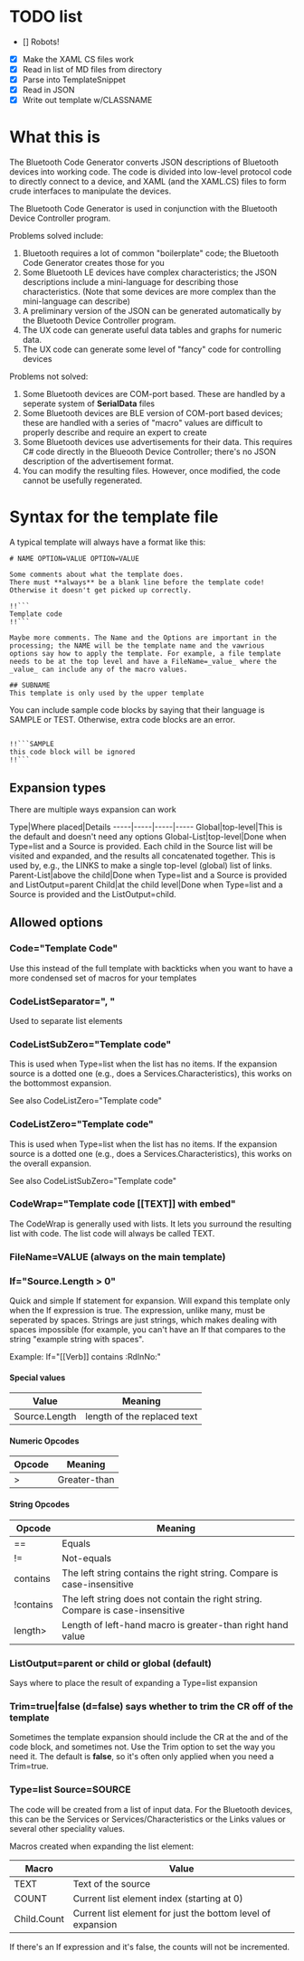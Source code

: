 # TODO list

- [] Robots!
- [x] Make the XAML CS files work
- [x] Read in list of MD files from  directory
- [x] Parse into TemplateSnippet
- [x] Read in JSON
- [x] Write out template w/CLASSNAME

# What this is

The Bluetooth Code Generator converts JSON descriptions of Bluetooth devices into working code. The code is divided into low-level protocol code to directly connect to a device, and XAML (and the XAML.CS) files to form crude interfaces to manipulate the devices.

The Bluetooth Code Generator is used in conjunction with the Bluetooth Device Controller program.

Problems solved include:

1. Bluetooth requires a lot of common "boilerplate" code; the Bluetooth Code Generator creates those for you
2. Some Bluetooth LE devices have complex characteristics; the JSON descriptions include a mini-language for describing those characteristics. (Note that some devices are more complex than the mini-language can describe)
3. A preliminary version of the JSON can be generated automatically by the Bluetooth Device Controller program.
4. The UX code can generate useful data tables and graphs for numeric data. 
5. The UX code can generate some level of "fancy" code for controlling devices

Problems not solved:
1. Some Bluetooth devices are COM-port based. These are handled by a seperate system of **SerialData** files
2. Some Bluetooth devices are BLE version of COM-port based devices; these are handled with a series of "macro" values are difficult to properly describe and require an expert to create
3. Some Bluetooth devices use advertisements for their data. This requires C# code directly in the Blueooth Device Controller; there's no JSON description of the advertisement format.
4. You can modify the resulting files. However, once modified, the code cannot be usefully regenerated.

# Syntax for the template file

A typical template will always have a format  like this:

```
# NAME OPTION=VALUE OPTION=VALUE

Some comments about what the template does.
There must **always** be a blank line before the template code! Otherwise it doesn't get picked up correctly.

!!```
Template code
!!```

Maybe more comments. The Name and the Options are important in the processing; the NAME will be the template name and the vawrious options say how to apply the template. For example, a file template needs to be at the top level and have a FileName=_value_ where the _value_ can include any of the macro values.

## SUBNAME
This template is only used by the upper template

```

You can include sample code blocks by saying that their language is SAMPLE or TEST. Otherwise, extra code blocks are an error.

```

!!```SAMPLE
this code block will be ignored
!!```
```

## Expansion types

There are multiple ways expansion can work

Type|Where placed|Details
-----|-----|-----|-----
Global|top-level|This is the default and doesn't need any options
Global-List|top-level|Done when Type=list and a Source is provided. Each child in the Source list will be visited and expanded, and the results all concatenated together. This is used by, e.g., the LINKS to make a single top-level (global) list of links.
Parent-List|above the child|Done when Type=list and a Source is provided and ListOutput=parent
Child|at the child level|Done when Type=list and a Source is provided and the ListOutput=child. 

## Allowed options

### Code="Template Code"

Use this instead of the full template with backticks when you want to have a more condensed set of macros
for your templates

### CodeListSeparator=", "

Used to separate list elements

### CodeListSubZero="Template code"

This is used when Type=list when the list has no items. If the expansion source is a dotted one (e.g., does a Services.Characteristics), this works on the bottommost expansion. 

See also CodeListZero="Template code"

### CodeListZero="Template code"

This is used when Type=list when the list has no items. If the expansion source is a dotted one (e.g., does a Services.Characteristics), this works on the overall expansion. 

See also CodeListSubZero="Template code"


### CodeWrap="Template code [[TEXT]] with embed"

The CodeWrap is generally used with lists. It lets you surround the resulting list with code. The list code will always be called TEXT.

### FileName=VALUE (always on the main template)

### If="Source.Length > 0"

Quick and simple If statement for expansion. Will expand this template only when the If expression is true. The expression, unlike many, must be seperated by spaces. Strings are just strings, which makes dealing with spaces impossible (for example, you can't have an If that compares to the string "example string with spaces".

Example: If="[[Verb]] contains :RdInNo:"

#### Special values

Value|Meaning
-----|-----
Source.Length|length of the replaced text


#### Numeric Opcodes

Opcode|Meaning
----|----
\>|Greater-than

#### String Opcodes

Opcode|Meaning
----|----
==|Equals
!=|Not-equals
contains|The left string contains the right string. Compare is case-insensitive
!contains|The left string does not contain the right string. Compare is case-insensitive
length\>|Length of left-hand macro is greater-than right hand value

### ListOutput=parent or child or global (default)

Says where to place the result of expanding a Type=list expansion


### Trim=true|false (d=false) says whether to trim the CR off of the template

Sometimes the template expansion should include the CR at the and of the code block, and sometimes not. Use the Trim option to set the way you need it. The default is **false**, so it's often only applied when you need a Trim=true. 

### Type=list Source=SOURCE

The code will be created from a list of input data. For the Bluetooth devices, this can be 
the Services or Services/Characteristics or the Links values or several other speciality values.

Macros created when expanding the list element:

Macro|Value
-----|-----
TEXT|Text of the source
COUNT|Current list element index (starting at 0)
Child.Count|Current list element for just the bottom level of expansion

If there's an If expression and it's false, the counts will not be incremented. 
